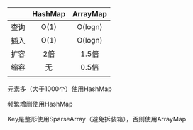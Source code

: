 |      | HashMap | ArrayMap |
| :--: | :-----: | :------: |
| 查询 |  O(1)   | O(logn)  |
| 插入 |  O(1)   | O(logn)  |
| 扩容 |   2倍   |  1.5倍   |
| 缩容 |   无    |  0.5倍   |
|      |         |          |

元素多（大于1000个）使用HashMap

频繁增删使用HashMap

Key是整形使用SparseArray（避免拆装箱），否则使用ArrayMap

